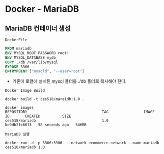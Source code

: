 # Docker - MariaDB

## MariaDB 컨테이너 생성

`DockerFile`

```dockerfile
FROM mariadb
ENV MYSQL_ROOT_PASSWORD root!
ENV MYSQL_DATABASE mydb
COPY ./db /var/lib/mysql
EXPOSE 3306
ENTRYPOINT ["mysqld", "--user=root"]
```
- 기존에 로컬에 설치된 mysql 폴더를 ./db 폴더로 복사해야 한다.

`Docker Image Build`

```shell
docker build -t ces518/maraidb:1.0 .

docker images
REPOSITORY                                  TAG                IMAGE ID       CREATED          SIZE
ces518/mariadb                              1.0                bd9db2fc6613   58 seconds ago   546MB
```

`MariaDB 실행`

```shell
docker run -d -p 3306:3306  --network ecommerce-network --name mariadb ces518/mariadb:1.0
```
